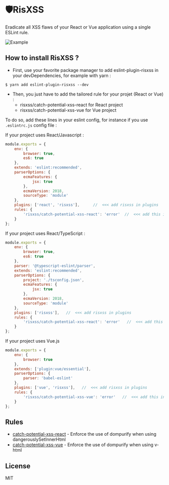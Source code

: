 # 🛡RisXSS

Eradicate all XSS flaws of your React or Vue application using a single ESLint rule.

![Example](https://media.giphy.com/media/kyF8BJQIlATkUNMpdk/giphy.gif)

## How to install RisXSS ?

- First, use your favorite package manager to add eslint-plugin-risxss in your devDependencies, for example with yarn :

```
$ yarn add eslint-plugin-risxss --dev
```

- Then, you just have to add the tailored rule for your projet (React or Vue) : 
	- risxss/catch-potential-xss-react for React project
	- risxss/catch-potential-xss-vue for Vue project

To do so, add these lines in your eslint config, for instance if you use `.eslintrc.js` config file : 

If your project uses React/Javascript :

```js
module.exports = {
	env: {
		browser: true,
		es6: true
	},
	extends: 'eslint:recommended',
	parserOptions: {
		ecmaFeatures: {
			jsx: true
		},
		ecmaVersion: 2018,
		sourceType: 'module'
	},
	plugins: ['react', 'risxss'],      //  <<< add risxss in plugins
	rules: {
		'risxss/catch-potential-xss-react': 'error'  //  <<< add this in rules
	}
};
```

If your project uses React/TypeScript :

```js
module.exports = {
	env: {
		browser: true,
		es6: true
	},
	parser: '@typescript-eslint/parser',
	extends: 'eslint:recommended',
	parserOptions: {
		project: './tsconfig.json',
		ecmaFeatures: {
			jsx: true
		},
		ecmaVersion: 2018,
		sourceType: 'module'
	},
	plugins: ['risxss'],   //  <<< add risxss in plugins
	rules: {
		'risxss/catch-potential-xss-react': 'error'   //  <<< add this in rules
	}
};
```

If your project uses Vue.js

```js
module.exports = {
	env: {
		browser: true
	},
	extends: ['plugin:vue/essential'],
	parserOptions: {
		parser: 'babel-eslint'
	},
	plugins: ['vue', 'risxss'],   //  <<< add risxss in plugins
	rules: {
		'risxss/catch-potential-xss-vue': 'error'   //  <<< add this in rules
	}
};
```

## Rules

- [catch-potential-xss-react](docs/rules/catch-potential-xss-react.md) - Enforce the use of dompurify when using dangerouslySetInnerHtml
- [catch-potential-xss-vue](docs/rules/catch-potential-xss-vue.md) - Enforce the use of dompurify when using v-html

## License

MIT
